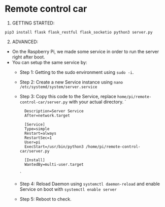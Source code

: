 # Remote control car

1. GETTING STARTED:

`
    pip3 install flask flask_restful flask_socketio
    python3 server.py
`

2. ADVANCED:
- On the Raspberry Pi, we made some service in order to run the server right after boot.
- You can setup the same service by:
    - Step 1: Getting to the sudo environment using `sudo -i`.
    - Step 2: Create a new Service instance using `nano /etc/systemd/system/server.service`
    - Step 3: Copy this code to the Service, replace `home/pi/remote-control-car/server.py` with your actual directory.
        `
            
            Description=Server Service
            After=network.target
            
            [Service]
            Type=simple
            Restart=always
            RestartSec=1
            User=pi
            ExecStart=/usr/bin/python3 /home/pi/remote-control-car/server.py
            
            [Install]
            WantedBy=multi-user.target
        `
    - Step 4: Reload Daemon using `systemctl daemon-reload` and enable Service on boot with `systemctl enable server`
    - Step 5: Reboot to check.


